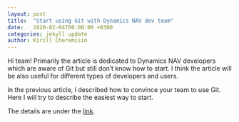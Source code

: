 ```yaml
---
layout: post
title:  "Start using Git with Dynamics NAV dev team"
date:   2020-02-04T00:00:00 +0300
categories: jekyll update
author: Kirill Cheremisin
---
```


Hi team!
Primarily the article is dedicated to Dynamics NAV developers which are aware of Git but still don’t know how to start. I think the article will be also useful for different types of developers and users.

In the previous article, I described how to convince your team to use Git. Here I will try to describe the easiest way to start.

The details are under the [link][medium-link].

[medium-link]: https://medium.com/@cheremisin_k/start-using-git-with-dynamics-nav-dev-team-e104dced7afe?source=friends_link&sk=a3133dc1d0a38764cfe108925bb458ee